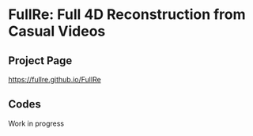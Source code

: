 # FullRe: Full 4D Reconstruction from Casual Videos

## Project Page

https://fullre.github.io/FullRe

## Codes

Work in progress
